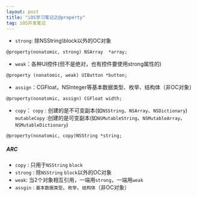 ```yaml
---
layout: post
title: "iOS学习笔记之@property" 
tag: iOS开发笔记
---
```

- `strong`: 除NSString\block以外的OC对象
```
@property(nonatomic, strong) NSArray  *array;
```
- `weak`：各种UI控件(但不是绝对，也有控件要使用strong属性的)
``` 
@property (nonatomic, weak) UIButton *button;
```
- `assign`：CGFloat，NSInteger等基本数据类型、枚举、结构体（非OC对象）
```
@property(nonatomic, assign) CGFloat width;
```
- `copy`：
     `copy` : 创建的是不可变副本(如`NSString`、`NSArray`、`NSDictionary`)
     `mutableCopy` :创建的是可变副本(如`NSMutableString`、`NSMutableArray`、`NSMutableDictionary`)
```
@property(nonatomic, copy)NSString *string;
```

##### ARC
-  `copy` : 只用于`NSString` `block`
-  `strong` : 除`NSString` `block`以外的OC对象
-  `weak`: 当2个对象相互引用，一端用`strong`，一端用`weak`
- `assgin` : `基本数据类型`、`枚举`、`结构体`（非OC对象）